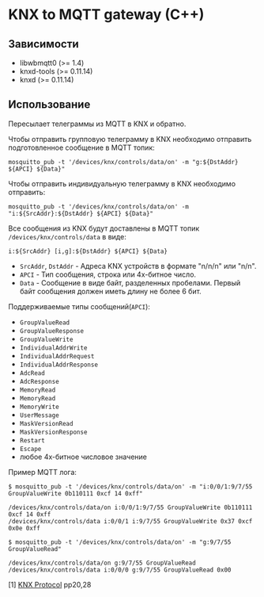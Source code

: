 KNX to MQTT gateway (C++)
=========================

Зависимости
-----------

* libwbmqtt0 (>= 1.4)
* knxd-tools (>= 0.11.14)
* knxd (>= 0.11.14)

Использование
-------------

Пересылает телеграммы из MQTT в KNX и обратно.

Чтобы отправить групповую телеграмму в KNX необходимо отправить подготовленное сообщение в MQTT топик:
```
mosquitto_pub -t '/devices/knx/controls/data/on' -m "g:${DstAddr} ${APCI} ${Data}"
```
Чтобы отправить индивидуальную телеграмму в KNX необходимо отправить:
```
mosquitto_pub -t '/devices/knx/controls/data/on' -m "i:${SrcAddr}:${DstAddr} ${APCI} ${Data}"
```

Все сообщения из KNX будут доставлены в MQTT топик `/devices/knx/controls/data` в виде:
```
i:${SrcAddr} [i,g]:${DstAddr} ${APCI} ${Data}
```

* `SrcAddr`, `DstAddr` - Адреса KNX устройств в формате "n/n/n" или "n/n".
* `APCI` - Тип сообщения, строка или 4х-битное число.
* `Data` - Сообщение в виде байт, разделенных пробелами. Первый байт сообщения должен иметь длину не более 6 бит.

Поддерживаемые типы сообщений(`APCI`):
* `GroupValueRead`
* `GroupValueResponse`
* `GroupValueWrite`
* `IndividualAddrWrite`
* `IndividualAddrRequest`
* `IndividualAddrResponse`
* `AdcRead`
* `AdcResponse`
* `MemoryRead`
* `MemoryRead`
* `MemoryWrite`
* `UserMessage`
* `MaskVersionRead`
* `MaskVersionResponse`
* `Restart`
* `Escape`
* любое 4х-битное числовое значение

Пример MQTT лога:
```
$ mosquitto_pub -t '/devices/knx/controls/data/on' -m "i:0/0/1:9/7/55 GroupValueWrite 0b110111 0xcf 14 0xff"

/devices/knx/controls/data/on i:0/0/1:9/7/55 GroupValueWrite 0b110111 0xcf 14 0xff
/devices/knx/controls/data i:0/0/1 i:9/7/55 GroupValueWrite 0x37 0xcf 0x0e 0xff

$ mosquitto_pub -t '/devices/knx/controls/data/on' -m "g:9/7/55 GroupValueRead"

/devices/knx/controls/data/on g:9/7/55 GroupValueRead
/devices/knx/controls/data i:0/0/0 g:9/7/55 GroupValueRead 0x00
```

[1] [KNX Protocol](http://www.knx.org/fileadmin/template/documents/downloads_support_menu/KNX_tutor_seminar_page/tutor_documentation/05_Serial%20Data%20Transmission_E0808f.pdf) pp20,28
